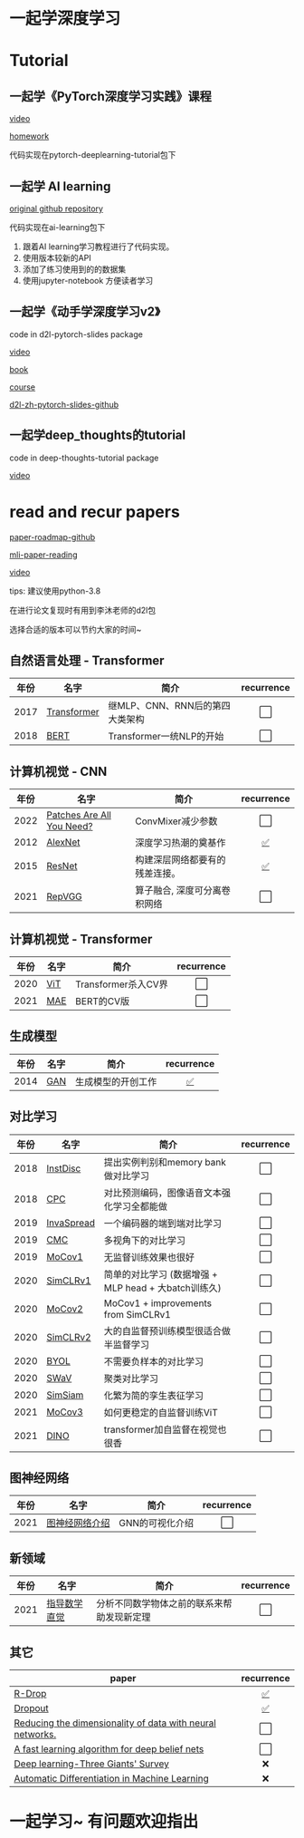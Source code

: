 # 一起学深度学习

# Tutorial
## 一起学《PyTorch深度学习实践》课程
[video](https://www.bilibili.com/video/BV1Y7411d7Ys/?p=1&vd_source=e472d54fbaf4a2a11e9526662ac3a29b)

[homework](https://blog.csdn.net/bit452/category_10569531.html)

代码实现在pytorch-deeplearning-tutorial包下

## 一起学 AI learning
[original github repository](https://github.com/apachecn/ailearning)

代码实现在ai-learning包下

1. 跟着AI learning学习教程进行了代码实现。
2. 使用版本较新的API 
3. 添加了练习使用到的的数据集
4. 使用jupyter-notebook 方便读者学习

## 一起学《动手学深度学习v2》

code in d2l-pytorch-slides package

[video](https://space.bilibili.com/1567748478/channel/seriesdetail?sid=358497)

[book](https://zh-v2.d2l.ai/index.html#)

[course](https://course.d2l.ai/zh-v2/)

[d2l-zh-pytorch-slides-github](https://github.com/d2l-ai/d2l-zh-pytorch-slides)

## 一起学deep_thoughts的tutorial

code in deep-thoughts-tutorial package

[video](https://space.bilibili.com/373596439/channel/collectiondetail?sid=57707&ctype=0)

# read and recur papers  
[paper-roadmap-github](https://github.com/floodsung/Deep-Learning-Papers-Reading-Roadmap)

[mli-paper-reading](https://github.com/mli/paper-reading)

[video](https://space.bilibili.com/1567748478/channel/collectiondetail?sid=32744)

tips:
建议使用python-3.8 

在进行论文复现时有用到李沐老师的d2l包

选择合适的版本可以节约大家的时间~

## 自然语言处理 - Transformer
|  年份 | 名字                                                         | 简介                 |  recurrence  |
| ---- | ------------------------------------------------------------ | -------------------- |  :----:  |
| 2017 | [Transformer](https://arxiv.org/pdf/1706.03762.pdf)  | 	继MLP、CNN、RNN后的第四大类架构 |  ⬜  |
| 2018 | [BERT](https://arxiv.org/pdf/1810.04805.pdf)  | Transformer一统NLP的开始 |  ⬜  |

## 计算机视觉 - CNN
|  年份 | 名字                                                         | 简介                 |  recurrence  |
| ---- | ------------------------------------------------------------ | -------------------- |  :----:  |
| 2022 | [Patches Are All You Need?](https://arxiv.org/pdf/2201.09792.pdf) | ConvMixer减少参数 |  ⬜  |
| 2012 | [AlexNet](https://proceedings.neurips.cc/paper/2012/file/c399862d3b9d6b76c8436e924a68c45b-Paper.pdf)  | 深度学习热潮的奠基作 |  [✅](https://github.com/xiamingtx/DeepLearningTutorial/blob/main/papers-recurrence/AlexNet.ipynb)  |
| 2015 | [ResNet](https://arxiv.org/pdf/1512.03385.pdf)  | 	构建深层网络都要有的残差连接。 |  [✅](https://github.com/xiamingtx/DeepLearningTutorial/blob/main/papers-recurrence/ResNet.ipynb)  |
| 2021 | [RepVGG](https://arxiv.org/pdf/2101.03697.pdf) | 算子融合, 深度可分离卷积网络  |  ⬜  |

## 计算机视觉 - Transformer
|  年份 | 名字                                                         | 简介                 |  recurrence  |
| ---- | ------------------------------------------------------------ | -------------------- |  :----:  |
| 2020 | [ViT](https://arxiv.org/pdf/2010.11929.pdf)  | Transformer杀入CV界 |  ⬜  |
| 2021 | [MAE](https://arxiv.org/pdf/2111.06377.pdf)  | 	BERT的CV版 |  ⬜  |

## 生成模型
|  年份 | 名字                                                         | 简介                 |  recurrence  |
| ---- | ------------------------------------------------------------ | -------------------- |  :----:  |
| 2014 | [GAN](https://proceedings.neurips.cc/paper/2014/file/5ca3e9b122f61f8f06494c97b1afccf3-Paper.pdf)  | 	生成模型的开创工作 |  [✅](https://github.com/xiamingtx/DeepLearningTutorial/blob/main/papers-recurrence/GAN.ipynb)  |

## 对比学习
|  年份 | 名字                                                         | 简介                 |  recurrence  |
| ---- | ------------------------------------------------------------ | -------------------- |  :----:  |
| 2018 | [InstDisc](https://arxiv.org/pdf/1805.01978.pdf) | 提出实例判别和memory bank做对比学习  |  ⬜  |            
| 2018 | [CPC](https://arxiv.org/pdf/1807.03748.pdf) | 对比预测编码，图像语音文本强化学习全都能做   |  ⬜  |              
| 2019 | [InvaSpread](https://arxiv.org/pdf/1904.03436.pdf) | 一个编码器的端到端对比学习  |  ⬜  |           
| 2019 |  [CMC](https://arxiv.org/pdf/1906.05849.pdf) | 多视角下的对比学习  |  ⬜  |              
| 2019 | [MoCov1](https://arxiv.org/pdf/1911.05722.pdf) | 无监督训练效果也很好  |  ⬜  |                  
| 2020 |  [SimCLRv1](https://arxiv.org/pdf/2002.05709.pdf) |  简单的对比学习 (数据增强 + MLP head + 大batch训练久)  |  ⬜  |          
| 2020 | [MoCov2](https://arxiv.org/pdf/2003.04297.pdf) | MoCov1 + improvements from SimCLRv1  |  ⬜  |              
| 2020 |  [SimCLRv2](https://arxiv.org/pdf/2006.10029.pdf) | 大的自监督预训练模型很适合做半监督学习  |  ⬜  |        
| 2020 |  [BYOL](https://arxiv.org/pdf/2006.07733.pdf) | 不需要负样本的对比学习  |  ⬜  |                   
| 2020 |  [SWaV](https://arxiv.org/pdf/2006.09882.pdf) | 聚类对比学习  |  ⬜  |                   
| 2020 |  [SimSiam](https://arxiv.org/pdf/2011.10566.pdf) | 化繁为简的孪生表征学习  |  ⬜  |              
| 2021 | [MoCov3](https://arxiv.org/pdf/2104.02057.pdf) | 如何更稳定的自监督训练ViT  |  ⬜  |           
| 2021 |  [DINO](https://arxiv.org/pdf/2104.14294.pdf) | transformer加自监督在视觉也很香  |  ⬜  |             

## 图神经网络
|  年份 | 名字                                                         | 简介                 |  recurrence  |
| ---- | ------------------------------------------------------------ | -------------------- |  :----:  |
| 2021 | [图神经网络介绍](https://distill.pub/2021/gnn-intro/)  | 	GNN的可视化介绍 |  ⬜  |

## 新领域
|  年份 | 名字                                                         | 简介                 |  recurrence  |
| ---- | ------------------------------------------------------------ | -------------------- |  :----:  |
| 2021 | [指导数学直觉](https://www.nature.com/articles/s41586-021-04086-x.pdf)  | 	分析不同数学物体之前的联系来帮助发现新定理 |  ⬜  |

## 其它
|  paper  |  recurrence  |
|  ----  |  :----:  |
|  [R-Drop](https://arxiv.org/pdf/2106.14448.pdf)  |  [✅](https://github.com/xiamingtx/DeepLearningTutorial/blob/main/deep-thoughts-tutorial/dropout.ipynb)  |
|  [Dropout](https://www.cs.toronto.edu/~hinton/absps/JMLRdropout.pdf) |  [✅](https://github.com/xiamingtx/DeepLearningTutorial/blob/main/deep-thoughts-tutorial/dropout.ipynb) |
|  [Reducing the dimensionality of data with neural networks.](http://www.cs.toronto.edu/~hinton/absps/science_som.pdf)  |  ⬜  |
|  [A fast learning algorithm for deep belief nets](http://www.cs.toronto.edu/~hinton/absps/ncfast.pdf)  |  ⬜  |
|  [Deep learning-Three Giants' Survey](http://www.cs.toronto.edu/~hinton/absps/NatureDeepReview.pdf)  |  ❌  | 
|  [Automatic Differentiation in Machine Learning](https://www.jmlr.org/papers/volume18/17-468/17-468.pdf)  |  ❌  |

# 一起学习~ 有问题欢迎指出